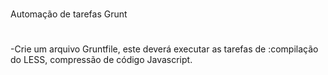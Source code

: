 #
Automação de tarefas Grunt
#

-Crie um arquivo Gruntfile, este deverá executar as tarefas de :compilação do LESS, compressão de código Javascript.

#
